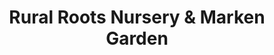 ---
title: "Rural Roots Nursery & Marken Garden"
url: /stayner/rural-roots-nursery-und-marken-garden/
shop: Hofladen
---